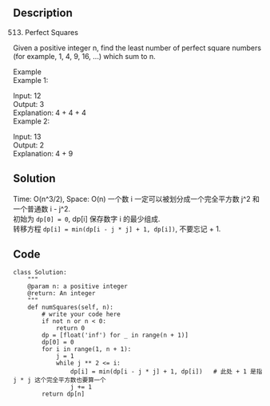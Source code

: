 ## Description
513. Perfect Squares

Given a positive integer n, find the least number of perfect square numbers (for example, 1, 4, 9, 16, ...) which sum to n.

Example  
Example 1:

Input: 12  
Output: 3  
Explanation: 4 + 4 + 4  
Example 2: 

Input: 13  
Output: 2  
Explanation: 4 + 9

## Solution
Time: O(n^3/2), Space: O(n)
一个数 i 一定可以被划分成一个完全平方数 j^2 和一个普通数 i - j^2.   
初始为 `dp[0] = 0`, dp[i] 保存数字 i 的最少组成.  
转移方程 `dp[i] = min(dp[i - j * j] + 1, dp[i])`, 不要忘记 + 1.

## Code
    class Solution:
        """
        @param n: a positive integer
        @return: An integer
        """
        def numSquares(self, n):
            # write your code here
            if not n or n < 0:
                return 0
            dp = [float('inf') for _ in range(n + 1)]
            dp[0] = 0
            for i in range(1, n + 1):
                j = 1
                while j ** 2 <= i:
                    dp[i] = min(dp[i - j * j] + 1, dp[i])   # 此处 + 1 是指 j * j 这个完全平方数也要算一个 
                    j += 1
            return dp[n]
